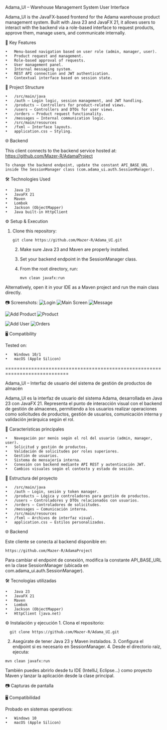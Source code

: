 

Adama_UI – Warehouse Management System User Interface

Adama_UI is the JavaFX-based frontend for the Adama warehouse product management system. 
Built with Java 23 and JavaFX 21, it allows users to interact with the backend via a role-based interface to request products, approve them, manage users, and communicate internally.

🔧 Key Features

	•	Menu-based navigation based on user role (admin, manager, user).
	•	Product request and management.
	•	Role-based approval of requests.
	•	User management panel.
	•	Internal messaging system.
	•	REST API connection and JWT authentication.
	•	Contextual interface based on session state.

📁 Project Structure

	•	/src/main/java
	•	/auth – Login logic, session management, and JWT handling.
	•	/products – Controllers for product-related views.
	•	/users – Controllers and DTOs for user views.
	•	/orders – Product request functionality.
	•	/messages – Internal communication logic.
	•	/src/main/resources
	•	/fxml – Interface layouts.
	•	application.css – Styling.

🌐 Backend

This client connects to the backend service hosted at:
https://github.com/Mazer-R/AdamaProject

    To change the backend endpoint, update the constant API_BASE_URL inside the SessionManager class (com.adama_ui.auth.SessionManager).

🛠️ Technologies Used

	•	Java 23
	•	JavaFX 21
	•	Maven
	•	Lombok
	•	Jackson (ObjectMapper)
	•	Java built-in HttpClient

⚙️ Setup & Execution

1.	Clone this repository:
   
  	    git clone https://github.com/Mazer-R/Adama_UI.git
  	
	2.	Make sure Java 23 and Maven are properly installed.
	3.	Set your backend endpoint in the SessionManager class.
	4.	From the root directory, run:
    
            mvn clean javafx:run

Alternatively, open it in your IDE as a Maven project and run the main class directly.

📷 Screenshots:
![Login](https://github.com/Mazer-R/Adama_UI/raw/master/screenshots/login.png)
![Main Screen](https://github.com/Mazer-R/Adama_UI/raw/master/screenshots/main%20screen.png)
![Message](https://github.com/Mazer-R/Adama_UI/raw/master/screenshots/message.png)


![Add Product](https://github.com/Mazer-R/Adama_UI/raw/master/screenshots/add-product.png)
![Product](https://github.com/Mazer-R/Adama_UI/raw/master/screenshots/product.png)

![Add User](https://github.com/Mazer-R/Adama_UI/raw/master/screenshots/add-user.png)
![Orders](https://github.com/Mazer-R/Adama_UI/raw/master/screenshots/orders.png)






🖥️ Compatibility

Tested on:

	•	Windows 10/1
	•	macOS (Apple Silicon)

============================================================================

Adama_UI – Interfaz de usuario del sistema de gestión de productos de almacén

Adama_UI es la interfaz de usuario del sistema Adama, desarrollada en Java 23 con JavaFX 21. Representa el punto de interacción visual con el backend de gestión de almacenes, permitiendo a los usuarios realizar operaciones como solicitudes de productos, gestión de usuarios, comunicación interna y validación jerárquica según el rol.

🔧 Características principales

	•	Navegación por menús según el rol del usuario (admin, manager, user).
	•	Solicitud y gestión de productos.
	•	Validación de solicitudes por roles superiores.
	•	Gestión de usuarios.
	•	Sistema de mensajería interna.
	•	Conexión con backend mediante API REST y autenticación JWT.
	•	Cambios visuales según el contexto y estado de sesión.

📁 Estructura del proyecto

	•	/src/main/java
	•	/auth – Login, sesión y token manager.
	•	/products – Lógica y controladores para gestión de productos.
	•	/users – Controladores y DTOs relacionados con usuarios.
	•	/orders – Controladores de solicitudes.
	•	/messages – Comunicación interna.
	•	/src/main/resources
	•	/fxml – Archivos de interfaz visual.
	•	application.css – Estilos personalizados.

🌐 Backend

Este cliente se conecta al backend disponible en:

    https://github.com/Mazer-R/AdamaProject

Para cambiar el endpoint de conexión, modifica la constante API_BASE_URL en la clase SessionManager (ubicada en com.adama_ui.auth.SessionManager).

🛠️ Tecnologías utilizadas

	•	Java 23
	•	JavaFX 21
	•	Maven
	•	Lombok
	•	Jackson (ObjectMapper)
	•	HttpClient (java.net)

⚙️ Instalación y ejecución
	1.	Clona el repositorio:
 
      git clone https://github.com/Mazer-R/Adama_UI.git
      
  2.	Asegúrate de tener Java 23 y Maven instalados.
	3.	Configura el endpoint si es necesario en SessionManager.
	4.	Desde el directorio raíz, ejecuta:

    mvn clean javafx:run

También puedes abrirlo desde tu IDE (IntelliJ, Eclipse…) como proyecto Maven y lanzar la aplicación desde la clase principal.

📷 Capturas de pantalla



🖥️ Compatibilidad

Probado en sistemas operativos:

	•	Windows 10
	•	macOS (Apple Silicon)
